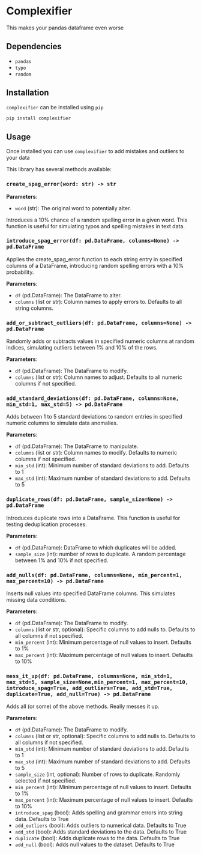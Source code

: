 # Complexifier

This makes your pandas dataframe even worse

## Dependencies

- `pandas`
- `typo`
- `random`

## Installation

`complexifier` can be installed using `pip`

```sh
pip install complexifier
```

## Usage

Once installed you can use `complexifier` to add mistakes and outliers to your data

This library has several methods available:

### `create_spag_error(word: str) -> str`

**Parameters**:
- `word` (str): The original word to potentially alter.

Introduces a 10% chance of a random spelling error in a given word. This function is useful for simulating typos and spelling mistakes in text data.

### `introduce_spag_error(df: pd.DataFrame, columns=None) -> pd.DataFrame`

Applies the create_spag_error function to each string entry in specified columns of a DataFrame, introducing random spelling errors with a 10% probability.

**Parameters**:
- `df` (pd.DataFrame): The DataFrame to alter.
- `columns` (list or str): Column names to apply errors to. Defaults to all string columns.

### `add_or_subtract_outliers(df: pd.DataFrame, columns=None) -> pd.DataFrame`

Randomly adds or subtracts values in specified numeric columns at random indices, simulating outliers between 1% and 10% of the rows.

**Parameters**:
- `df` (pd.DataFrame): The DataFrame to modify.
- `columns` (list or str): Column names to adjust. Defaults to all numeric columns if not specified.

### `add_standard_deviations(df: pd.DataFrame, columns=None, min_std=1, max_std=5) -> pd.DataFrame`

Adds between 1 to 5 standard deviations to random entries in specified numeric columns to simulate data anomalies.

**Parameters**:
- `df` (pd.DataFrame): The DataFrame to manipulate.
- `columns` (list or str): Column names to modify. Defaults to numeric columns if not specified.
- `min_std` (int): Minimum number of standard deviations to add. Defaults to 1
- `max_std` (int): Maximum number of standard deviations to add. Defaults to 5

### `duplicate_rows(df: pd.DataFrame, sample_size=None) -> pd.DataFrame`

Introduces duplicate rows into a DataFrame. This function is useful for testing deduplication processes.

**Parameters**:
- `df` (pd.DataFrame): DataFrame to which duplicates will be added.
- `sample_size` (int): number of rows to duplicate. A random percentage between 1% and 10% if not specified.

### `add_nulls(df: pd.DataFrame, columns=None, min_percent=1, max_percent=10) -> pd.DataFrame`

Inserts null values into specified DataFrame columns. This simulates missing data conditions.

**Parameters**:
- `df` (pd.DataFrame): The DataFrame to modify.
- `columns` (list or str, optional): Specific columns to add nulls to. Defaults to all columns if not specified.
- `min_percent` (int): Minimum percentage of null values to insert. Defaults to 1%
- `max_percent` (int): Maximum percentage of null values to insert. Defaults to 10%

### `mess_it_up(df: pd.DataFrame, columns=None, min_std=1, max_std=5, sample_size=None,min_percent=1, max_percent=10, introduce_spag=True, add_outliers=True, add_std=True, duplicate=True, add_null=True) -> pd.DataFrame`

Adds all (or some) of the above methods. Really messes it up.

**Parameters**:
- `df` (pd.DataFrame): The DataFrame to modify.
- `columns` (list or str, optional): Specific columns to add nulls to. Defaults to all columns if not specified.
- `min_std` (int): Minimum number of standard deviations to add. Defaults to 1
- `max_std` (int): Maximum number of standard deviations to add. Defaults to 5
- `sample_size` (int, optional): Number of rows to duplicate. Randomly selected if not specified.
- `min_percent` (int): Minimum percentage of null values to insert. Defaults to 1%
- `max_percent` (int): Maximum percentage of null values to insert. Defaults to 10%
- `introduce_spag` (bool): Adds spelling and grammar errors into string data. Defaults to True
- `add_outliers` (bool): Adds outliers to numerical data. Defaults to True
- `add_std` (bool): Adds standard deviations to the data. Defaults to True
- `duplicate` (bool): Adds duplicate rows to the data. Defaults to True
- `add_null` (bool): Adds null values to the dataset. Defaults to True
